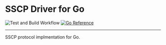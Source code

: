 # SSCP Driver for Go

![Test and Build Workflow](https://github.com/cebecifaruk/go-sscp/actions/workflows/test.yaml/badge.svg) [![Go Reference](https://pkg.go.dev/badge/github.com/cebecifaruk/go-sscp.svg)](https://pkg.go.dev/github.com/cebecifaruk/go-sscp)

---

SSCP protocol implmentation for Go.
